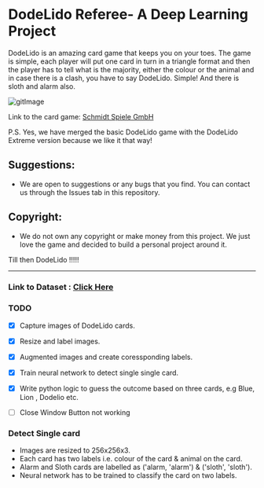 # DodeLido Referee- A Deep Learning Project

DodeLido is an amazing card game that keeps you on your toes. The game is simple, each player will put one card in turn in a triangle format and then the player has to tell what is the majority, either the colour or the animal and in case there is a clash, you have to say DodeLido. Simple! And there is sloth and alarm also. 

![gitImage](https://github.com/Jayanths9/Dodelido_opencv/assets/9052405/d8003dd2-108d-4b64-97fd-904f702442a0)


Link to the card game: [Schmidt Spiele GmbH](https://www.dreimagier.de/details/produkt/dodelido-extreme.html)

P.S. Yes, we have merged the basic DodeLido game with the DodeLido Extreme version because we like it that way!

## Suggestions: 
- We are open to suggestions or any bugs that you find. You can contact us through the Issues tab in this repository. 


## Copyright:
- We do not own any copyright or make money from this project. We just love the game and decided to build a personal project around it. 


Till then DodeLido !!!!!

------

### Link to Dataset : [Click Here](https://drive.google.com/file/d/1t_2G9JKH61lNrjjcBCieCkRvlT0-tz4p/view?usp=sharing)

### TODO
- [X] Capture images of DodeLido cards. 
- [x] Resize and label images.
- [X] Augmented images and create coressponding labels.
- [X] Train neural network to detect single single card.
- [X] Write python logic to guess the outcome based on three cards, e.g Blue, Lion , Dodelio etc.
- [ ] Close Window Button not working 


### Detect Single card
- Images are resized to 256x256x3.
- Each card has two labels i.e. colour of the card & animal on the card.
- Alarm and Sloth cards are labelled as ('alarm, 'alarm') & ('sloth', 'sloth').
- Neural network has to be trained to classify the card on two labels.
